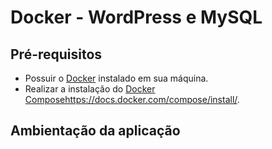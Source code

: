 # Docker - WordPress e MySQL

## Pré-requisitos

- Possuir o [Docker](https://docs.docker.com/get-docker/) instalado em sua máquina.
- Realizar a instalação do [Docker Composehttps://docs.docker.com/compose/install/]().

## Ambientação da aplicação

